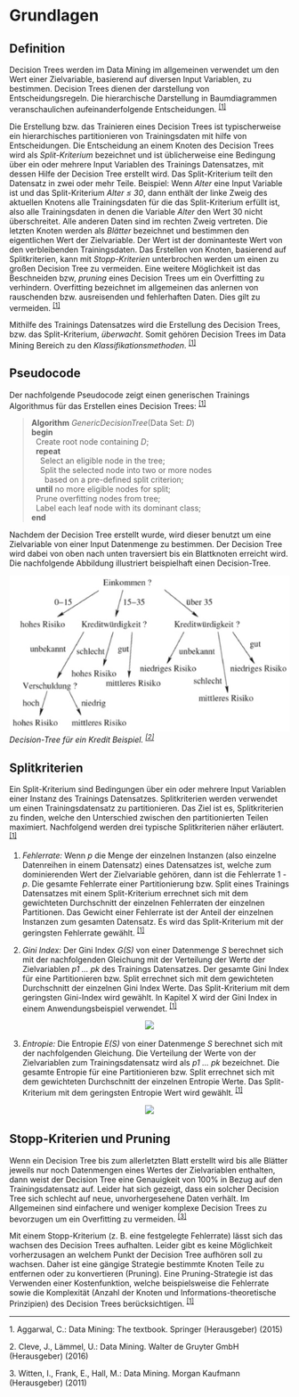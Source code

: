 # Grundlagen
## Definition
Decision Trees werden im Data Mining im allgemeinen verwendet um den Wert einer Zielvariable, basierend auf diversen Input Variablen, zu bestimmen. Decision Trees dienen der darstellung von Entscheidungsregeln. Die hierarchische Darstellung in Baumdiagrammen veranschaulichen aufeinanderfolgende Entscheidungen. <sup id="fn1_1">[[1]](#fn1)

Die Erstellung bzw. das Trainieren eines Decision Trees ist typischerweise ein hierarchisches partitionieren von Trainingsdaten mit hilfe von Entscheidungen. Die Entscheidung an einem Knoten des Decision Trees wird als _Split-Kriterium_ bezeichnet und ist üblicherweise eine Bedingung über ein oder mehrere Input Variablen des Trainings Datensatzes, mit dessen Hilfe der Decision Tree erstellt wird. Das Split-Kriterium teilt den Datensatz in zwei oder mehr Teile. Beispiel: Wenn _Alter_ eine Input Variable ist und das Split-Kriterium _Alter &le; 30_, dann enthält der linke Zweig des aktuellen Knotens alle Trainingsdaten für die das Split-Kriterium erfüllt ist, also alle Trainingsdaten in denen die Variable _Alter_ den Wert 30 nicht überschreitet. Alle anderen Daten sind im rechten Zweig vertreten. Die letzten Knoten werden als _Blätter_ bezeichnet und bestimmen den eigentlichen Wert der Zielvariable. Der Wert ist der dominanteste Wert von den verbleibenden Trainingsdaten. 
Das Erstellen von Knoten, basierend auf Splitkriterien, kann mit _Stopp-Kriterien_ unterbrochen werden um einen zu großen Decision Tree zu vermeiden. Eine weitere Möglichkeit ist das Beschneiden bzw, _pruning_ eines Decision Trees um ein Overfitting zu verhindern. Overfitting bezeichnet im allgemeinen das anlernen von rauschenden bzw. ausreisenden und fehlerhaften Daten. Dies gilt zu vermeiden. <sup id="fn1_2">[[1]](#fn1)

Mithilfe des Trainings Datensatzes wird die Erstellung des Decision Trees, bzw. das Split-Kriterium, _überwacht_. Somit gehören Decision Trees im Data Mining Bereich zu den _Klassifikationsmethoden_. <sup id="fn1_3">[[1]](#fn1)


## Pseudocode
Der nachfolgende Pseudocode zeigt einen generischen Trainings Algorithmus für das Erstellen eines Decision Trees: <sup id="fn1_4">[[1]](#fn1)

> **Algorithm** _GenericDecisionTree_(Data Set: _D_)  
**begin**  
&nbsp;&nbsp;Create root node containing _D_;  
&nbsp;&nbsp;**repeat**  
&nbsp;&nbsp;&nbsp;&nbsp;Select an eligible node in the tree;  
&nbsp;&nbsp;&nbsp;&nbsp;Split the selected node into two or more nodes  
&nbsp;&nbsp;&nbsp;&nbsp;&nbsp;&nbsp;based on a pre-defined split criterion;  
&nbsp;&nbsp;**until** no more eligible nodes for split;  
&nbsp;&nbsp;Prune overfitting nodes from tree;  
&nbsp;&nbsp;Label each leaf node with its dominant class;  
**end**

Nachdem der Decision Tree erstellt wurde, wird dieser benutzt um eine Zielvariable von einer Input Datenmenge zu bestimmen. Der Decision Tree wird dabei von oben nach unten traversiert bis ein Blattknoten erreicht wird. Die nachfolgende Abbildung illustriert beispielhaft einen Decision-Tree.

![](/img/decision_tree.PNG)  
*Decision-Tree für ein Kredit Beispiel. <sup id="fn2_1">[[2]](#fn2)*


## Splitkriterien
Ein Split-Kriterium sind Bedingungen über ein oder mehrere Input Variablen einer Instanz des Trainings Datensatzes. Splitkriterien werden verwendet um einen Trainingsdatensatz zu partitionieren. Das Ziel ist es, Splitkriterien zu finden, welche den Unterschied zwischen den partitionierten Teilen maximiert. Nachfolgend werden drei typische Splitkriterien näher erläutert. <sup id="fn1_6">[[1]](#fn1)

1. _Fehlerrate:_ Wenn _p_ die Menge der einzelnen Instanzen (also einzelne Datenreihen in einem Datensatz) eines Datensatzes ist, welche zum dominierenden Wert der Zielvariable gehören, dann ist die Fehlerrate 1 - _p_. Die gesamte Fehlerrate einer Partitionierung bzw. Split eines Trainings Datensatzes mit einem Split-Kriterium errechnet sich mit dem gewichteten Durchschnitt der einzelnen Fehlerraten der einzelnen Partitionen. Das Gewicht einer Fehlerrate ist der Anteil der einzelnen Instanzen zum gesamten Datensatz. Es wird das Split-Kriterium mit der geringsten Fehlerrate gewählt. <sup id="fn1_7">[[1]](#fn1)


2. _Gini Index:_ Der Gini Index _G(S)_ von einer Datenmenge _S_ berechnet sich mit der nachfolgenden Gleichung mit der Verteilung der Werte der Zielvariablen _p1 ... pk_ des  Trainings Datensatzes. Der gesamte Gini Index für eine Partitionieren bzw. Split errechnet sich mit dem gewichteten Durchschnitt der einzelnen Gini Index Werte. Das Split-Kriterium mit dem geringsten Gini-Index wird gewählt. In Kapitel X wird der Gini Index in einem Anwendungsbeispiel verwendet. <sup id="fn1_8">[[1]](#fn1)

<div style="text-align:center"><img src ="https://www.zahlen-kern.de/editor/equations/e1u6.png" /></div>


3. _Entropie:_ Die Entropie _E(S)_ von einer Datenmenge _S_ berechnet sich mit der nachfolgenden Gleichung. Die Verteilung der Werte von der Zielvariablen zum Trainingsdatensatz wird als _p1 ... pk_ bezeichnet. Die gesamte Entropie für eine Partitionieren bzw. Split errechnet sich mit dem gewichteten Durchschnitt der einzelnen Entropie Werte. Das Split-Kriterium mit dem geringsten Entropie Wert wird gewählt. <sup id="fn1_9">[[1]](#fn1)

<div style="text-align:center"><img src ="https://www.zahlen-kern.de/editor/equations/e1uq.png" /></div>


## Stopp-Kriterien und Pruning
Wenn ein Decision Tree bis zum allerletzten Blatt erstellt wird bis alle Blätter jeweils nur noch Datenmengen eines Wertes der Zielvariablen enthalten, dann weist der Decision Tree eine Genauigkeit von 100% in Bezug auf den Trainingsdatensatz auf. Leider hat sich gezeigt, dass ein solcher Decision Tree sich schlecht auf neue, unvorhergesehene Daten verhält. Im Allgemeinen sind einfachere und weniger komplexe Decision Trees zu bevorzugen um ein Overfitting zu vermeiden. <sup id="fn3_1">[[3]](#fn3)

Mit einem Stopp-Kriterium (z. B. eine festgelegte Fehlerrate) lässt sich das wachsen des Decision Trees aufhalten. Leider gibt es keine Möglichkeit vorherzusagen an welchem Punkt der Decision Tree aufhören soll zu wachsen. Daher ist eine gängige Strategie bestimmte Knoten Teile zu entfernen oder zu konvertieren (Pruning). Eine Pruning-Strategie ist das Verwenden einer Kostenfunktion, welche beispielsweise die Fehlerrate sowie die Komplexität (Anzahl der Knoten und Informations-theoretische Prinzipien) des Decision Trees berücksichtigen. <sup id="fn1_11">[[1]](#fn1)

___

<b id="fn1"></b>1. Aggarwal, C.: Data Mining: The textbook. Springer (Herausgeber) (2015)

<b id="fn2"></b>2. Cleve, J., Lämmel, U.: Data Mining. Walter de Gruyter GmbH (Herausgeber) (2016) 

<b id="fn3"></b>3. Witten, I., Frank, E., Hall, M.: Data Mining. Morgan Kaufmann (Herausgeber) (2011) 




